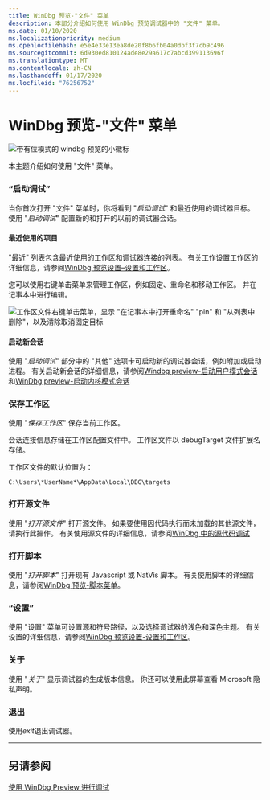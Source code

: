 ```yaml
---
title: WinDbg 预览-"文件" 菜单
description: 本部分介绍如何使用 WinDbg 预览调试器中的 "文件" 菜单。
ms.date: 01/10/2020
ms.localizationpriority: medium
ms.openlocfilehash: e5e4e33e13ea8de20f8b6fb04a0dbf3f7cb9c496
ms.sourcegitcommit: 6d930ed810124ade8e29a617c7abcd399113696f
ms.translationtype: MT
ms.contentlocale: zh-CN
ms.lasthandoff: 01/17/2020
ms.locfileid: "76256752"
---
```

# <a name="windbg-preview---file-menu"></a>WinDbg 预览-"文件" 菜单

![带有位模式的 windbg 预览的小徽标](images/windbgx-preview-logo.png)

本主题介绍如何使用 "文件" 菜单。

### <a name="start-debugging"></a>“启动调试”

当你首次打开 "文件" 菜单时，你将看到 "*启动调试*" 和最近使用的调试器目标。 使用 "*启动调试*" 配置新的和打开的以前的调试器会话。

#### <a name="recent"></a>最近使用的项目

"最近" 列表包含最近使用的工作区和调试器连接的列表。 有关工作设置工作区的详细信息，请参阅[WinDbg 预览设置–设置和工作区](windbg-setup-preview.md)。

您可以使用右键单击菜单来管理工作区，例如固定、重命名和移动工作区。 并在记事本中进行编辑。

![工作区文件右键单击菜单，显示 "在记事本中打开重命名" "pin" 和 "从列表中删除"，以及清除取消固定目标](images/windbgx-workspace-right-click.png)

#### <a name="start-a-new-session"></a>启动新会话

使用 "*启动调试*" 部分中的 "其他" 选项卡可启动新的调试器会话，例如附加或启动进程。 有关启动新会话的详细信息，请参阅[Windbg preview-启动用户模式会话](windbg-user-mode-preview.md)和[WinDbg preview-启动内核模式会话](windbg-kernel-mode-preview.md)

### <a name="save-workspace"></a>保存工作区

使用 "*保存工作区*" 保存当前工作区。

会话连接信息存储在工作区配置文件中。 工作区文件以 debugTarget 文件扩展名存储。

工作区文件的默认位置为：

```console
C:\Users\*UserName*\AppData\Local\DBG\targets
```

### <a name="open-source-file"></a>打开源文件

使用 "*打开源文件*" 打开源文件。 如果要使用因代码执行而未加载的其他源文件，请执行此操作。 有关使用源文件的详细信息，请参阅[WinDbg 中的源代码调试](source-window.md)

### <a name="open-script"></a>打开脚本

使用 "*打开脚本*" 打开现有 Javascript 或 NatVis 脚本。 有关使用脚本的详细信息，请参阅[WinDbg 预览-脚本菜单](windbg-scripting-preview.md)。

### <a name="settings"></a>“设置”

使用 "设置" 菜单可设置源和符号路径，以及选择调试器的浅色和深色主题。 有关设置的详细信息，请参阅[WinDbg 预览设置-设置和工作区](windbg-setup-preview.md)。

### <a name="about"></a>关于

使用 "*关于*" 显示调试器的生成版本信息。 你还可以使用此屏幕查看 Microsoft 隐私声明。

### <a name="exit"></a>退出

使用*exit*退出调试器。

---

## <a name="see-also"></a>另请参阅

[使用 WinDbg Preview 进行调试](debugging-using-windbg-preview.md)
